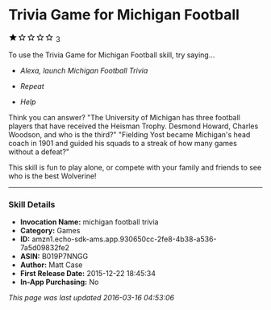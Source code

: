 # Trivia Game for Michigan Football
![1 stars](../../../images/ic_star_black_18dp_1x.png)![1 stars](../../../images/ic_star_border_black_18dp_1x.png)![1 stars](../../../images/ic_star_border_black_18dp_1x.png)![1 stars](../../../images/ic_star_border_black_18dp_1x.png)![1 stars](../../../images/ic_star_border_black_18dp_1x.png) 3

To use the Trivia Game for Michigan Football skill, try saying...

* *Alexa, launch Michigan Football Trivia*

* *Repeat*

* *Help*

Think you can answer?
"The University of Michigan has three football players that have received the Heisman Trophy.  Desmond Howard, Charles Woodson, and who is the third?"
"Fielding Yost became Michigan's head coach in 1901 and guided his squads to a streak of how many games without a defeat?"

This skill is fun to play alone, or compete with your family and friends to see who is the best Wolverine!

***

### Skill Details

* **Invocation Name:** michigan football trivia
* **Category:** Games
* **ID:** amzn1.echo-sdk-ams.app.930650cc-2fe8-4b38-a536-7a5d09832fe2
* **ASIN:** B019P7NNGG
* **Author:** Matt Case
* **First Release Date:** 2015-12-22 18:45:34
* **In-App Purchasing:** No

*This page was last updated 2016-03-16 04:53:06*
